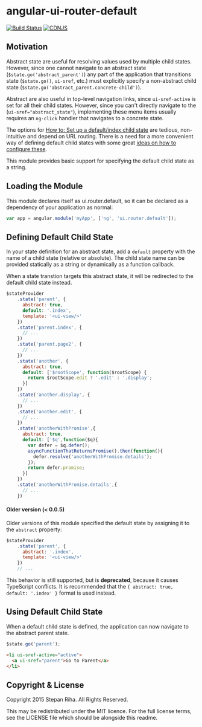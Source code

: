 angular-ui-router-default
=========================
[![Build Status](https://travis-ci.org/nonplus/angular-ui-router-default.svg?branch=master)](https://travis-ci.org/nonplus/angular-ui-router-default)
[![CDNJS](https://img.shields.io/cdnjs/v/angular-ui-router-default.svg)](https://cdnjs.com/libraries/angular-ui-router-default)

Motivation
----------

Abstract state are useful for resolving values used by multiple child states.  However, since one cannot navigate to an abstract state (`$state.go('abstract_parent')`) any part of the application that transitions state (`$state.go()`, `ui-sref`, etc.) must explicitly specify a non-abstract child state (`$state.go('abstract_parent.concrete-child')`).

Abstract are also useful in top-level navigation links, since `ui-sref-active` is set for all their child states.  However, since you can't directly navigate to the (`ui-sref="abstract_state"`), implementing these menu items usually requires an `ng-click` handler that navigates to a concrete state.

The options for [How to: Set up a default/index child state](https://github.com/angular-ui/ui-router/wiki/Frequently-Asked-Questions#how-to-set-up-a-defaultindex-child-state]) are tedious, non-intuitive and depend on URL routing.  There is a need for a more convenient way of defining default child states with some great [ideas on how to configure these](https://github.com/angular-ui/ui-router/issues/27).

This module provides basic support for specifying the default child state as a string.

Loading the Module
------------------

This module declares itself as ui.router.default, so it can be declared as a dependency of your application as normal:

```javascript
var app = angular.module('myApp', ['ng', 'ui.router.default']);
```

Defining Default Child State
----------------------------

In your state definition for an abstract state, add a `default` property with the name of a child state (relative or absolute).
The child state name can be provided statically as a string or dynamically as a function callback.

When a state transtion targets this abstract state, it will be redirected to the default child state instead.

```javascript
$stateProvider
    .state('parent', {
      abstract: true,
      default: '.index',
      template: '<ui-view/>'
    })
    .state('parent.index', {
      // ...
    })
    .state('parent.page2', {
      // ...
    })
    .state('another', {
      abstract: true,
      default: ['$rootScope', function($rootScope) {
        return $rootScope.edit ? '.edit' : '.display';
      }]
    })
    .state('another.display', {
      // ...
    })
    .state('another.edit', {
      // ...
    })
    .state('anotherWithPromise',{
      abstract: true,
      default: ['$q',function($q){
        var defer = $q.defer();
        asyncFunctionThatReturnsPromise().then(function(){
          defer.resolve('anotherWithPromise.details');
        });
        return defer.promise;
      }]
    })
    .state('anotherWithPromise.details',{
      // ...
    })
```

#### Older version (< 0.0.5)

Older versions of this module specified the default state by assigning it to the `abstract` property:

```javascript
$stateProvider
    .state('parent', {
      abstract: '.index',
      template: '<ui-view/>'
    })
    // ...
```

This behavior is still supported, but is **deprecated**, because it causes TypeScript conflicts.  It is recommended
that the `{ abstract: true, default: '.index' }` format is used instead.

Using Default Child State
-------------------------

When a default child state is defined, the application can now navigate to the abstract parent state.
```javascript
$state.go('parent');
```

```html
<li ui-sref-active="active">
  <a ui-sref="parent">Go to Parent</a>
</li>
```

Copyright & License
-------------------

Copyright 2015 Stepan Riha. All Rights Reserved.

This may be redistributed under the MIT licence. For the full license terms, see the LICENSE file which
should be alongside this readme.
